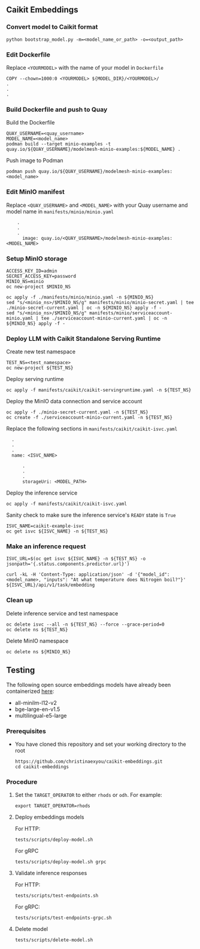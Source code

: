 ## Caikit Embeddings

### Convert model to Caikit format
```
python bootstrap_model.py -m=<model_name_or_path> -o=<output_path>
```

### Edit Dockerfile
Replace `<YOURMODEL>` with the name of your model in `Dockerfile`

```
COPY --chown=1000:0 <YOURMODEL> ${MODEL_DIR}/<YOURMODEL>/
.
.
.
```

### Build Dockerfile and push to Quay
Build the Dockerfile
```
QUAY_USERNAME=<quay_username>
MODEL_NAME=<model_name>
podman build --target minio-examples -t quay.io/${QUAY_USERNAME}/modelmesh-minio-examples:${MODEL_NAME} .
```
Push image to Podman
```
podman push quay.io/${QUAY_USERNAME}/modelmesh-minio-examples:<model_name>
```

### Edit MinIO manifest
Replace `<QUAY_USERNAME>` and `<MODEL_NAME>` with your Quay username and model name in `manifests/minio/minio.yaml`

```
    .
    .
    .
      image: quay.io/<QUAY_USERNAME>/modelmesh-minio-examples:<MODEL_NAME>
```

### Setup MinIO storage
```
ACCESS_KEY_ID=admin
SECRET_ACCESS_KEY=password
MINIO_NS=minio
oc new-project $MINIO_NS
```

```
oc apply -f ./manifests/minio/minio.yaml -n ${MINIO_NS}
sed "s/<minio_ns>/$MINIO_NS/g" manifests/minio/minio-secret.yaml | tee ./minio-secret-current.yaml | oc -n ${MINIO_NS} apply -f -
sed "s/<minio_ns>/$MINIO_NS/g" manifests/minio/serviceaccount-minio.yaml | tee ./serviceaccount-minio-current.yaml | oc -n ${MINIO_NS} apply -f -
```

### Deploy LLM with Caikit Standalone Serving Runtime
Create new test namespace
```
TEST_NS=<test_namespace>
oc new-project ${TEST_NS}
```

Deploy serving runtime
```
oc apply -f manifests/caikit/caikit-servingruntime.yaml -n ${TEST_NS}
```

Deploy the MinIO data connection and service account
```
oc apply -f ./minio-secret-current.yaml -n ${TEST_NS}
oc create -f ./serviceaccount-minio-current.yaml -n ${TEST_NS}
```

Replace the following sections in `manifests/caikit/caikit-isvc.yaml`
```
  .
  .
  .
  name: <ISVC_NAME>
```

```
      .
      .
      .
      storageUri: <MODEL_PATH>
```
Deploy the inference service
```
oc apply -f manifests/caikit/caikit-isvc.yaml
```

Sanity check to make sure the inference service's `READY` state is `True`
```
ISVC_NAME=caikit-example-isvc
oc get isvc ${ISVC_NAME} -n ${TEST_NS}
```


### Make an inference request
```
ISVC_URL=$(oc get isvc ${ISVC_NAME} -n ${TEST_NS} -o jsonpath='{.status.components.predictor.url}')

curl -kL -H 'Content-Type: application/json' -d '{"model_id": <model_name>, "inputs": "At what temperature does Nitrogen boil?"}' ${ISVC_URL}/api/v1/task/embedding
```

### Clean up
Delete inference service and test namespace
```
oc delete isvc --all -n ${TEST_NS} --force --grace-period=0
oc delete ns ${TEST_NS}
```
Delete MinIO namespace
```
oc delete ns ${MINIO_NS}
```

## Testing
The following open source embeddings models have already been containerized [here](quay.io/christinaexyou/modelmesh-minio-examples:embedding-models):
* all-minilm-l12-v2
* bge-large-en-v1.5
* multilingual-e5-large

### Prerequisites
* You have cloned this repository and set your working directory to the root
    ```
    https://github.com/christinaexyou/caikit-embeddings.git
    cd caikit-embeddings
    ```

### Procedure
1. Set the `TARGET_OPERATOR` to either `rhods` or `odh`. For example:
    ```
    export TARGET_OPERATOR=rhods
    ```

2. Deploy embeddings models

    For HTTP:
    ```
    tests/scripts/deploy-model.sh
    ```

    For gRPC
    ```
    tests/scripts/deploy-model.sh grpc
    ```

3. Validate inference responses

    For HTTP:
    ```
    tests/scripts/test-endpoints.sh
    ```

    For gRPC:
    ```
    tests/scripts/test-endpoints-grpc.sh
    ```

4. Delete model
    ```
    tests/scripts/delete-model.sh
    ```